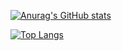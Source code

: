 

[![Anurag's GitHub stats](https://github-readme-stats.vercel.app/api?username=xcming)](https://github.com/anuraghazra/github-readme-stats)

[![Top Langs](https://github-readme-stats.vercel.app/api/top-langs/?username=xcming&layout=compact)](https://github.com/anuraghazra/github-readme-stats)
